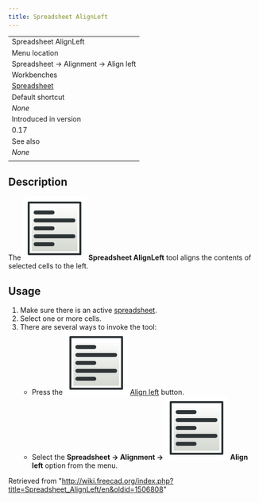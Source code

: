 ```yaml
---
title: Spreadsheet AlignLeft
---
```


|                                                               |
| ------------------------------------------------------------- |
| Spreadsheet AlignLeft                                         |
| Menu location                                                 |
| Spreadsheet → Alignment → Align left                          |
| Workbenches                                                   |
| [Spreadsheet](/Spreadsheet_Workbench "Spreadsheet Workbench") |
| Default shortcut                                              |
| _None_                                                        |
| Introduced in version                                         |
| 0.17                                                          |
| See also                                                      |
| _None_                                                        |
|                                                               |

## Description

The ![](/src/assets/images/Spreadsheet_AlignLeft.svg) **Spreadsheet AlignLeft** tool aligns the contents of selected cells to the left.

## Usage

1. Make sure there is an active [spreadsheet](/Spreadsheet_CreateSheet "Spreadsheet CreateSheet").
2. Select one or more cells.
3. There are several ways to invoke the tool:
   - Press the ![](/src/assets/images/Spreadsheet_AlignLeft.svg) [Align left](/Spreadsheet_AlignLeft "Spreadsheet AlignLeft") button.
   - Select the **Spreadsheet → Alignment → ![](/src/assets/images/Spreadsheet_AlignLeft.svg) Align left** option from the menu.

Retrieved from "<http://wiki.freecad.org/index.php?title=Spreadsheet_AlignLeft/en&oldid=1506808>"
